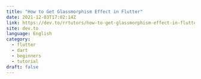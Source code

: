 ```yaml
---
title: "How to Get Glassmorphism Effect in Flutter"
date: 2021-12-03T17:02:14Z
link: https://dev.to/rrtutors/how-to-get-glassmorphism-effect-in-flutter-3i64?utm_medium=RSS&utm_source=news.12bit.vn
site: dev.to
language: English
category:
  - flutter
  - dart
  - beginners
  - tutorial
draft: false
---
```

